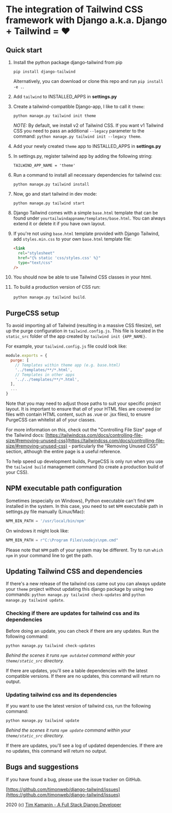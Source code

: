 # The integration of Tailwind CSS framework with Django a.k.a. Django + Tailwind = ❤

## Quick start

1. Install the python package django-tailwind from pip

   `pip install django-tailwind`

   Alternatively, you can download or clone this repo and run `pip install -e .`.

2. Add `tailwind` to INSTALLED_APPS in **settings.py**

3. Create a tailwind-compatible Django-app, I like to call it `theme`:

   `python manage.py tailwind init theme`
   
   *NOTE:* By default, we install v2 of Tailwind CSS. If you want v1 Tailwind CSS you need to pass an additional `--legacy` parameter to the command:
   `python manage.py tailwind init --legacy theme`.

4. Add your newly created `theme` app to INSTALLED_APPS in **settings.py**

5. In settings.py, register tailwind app by adding the following string:

   `TAILWIND_APP_NAME = 'theme'`

6. Run a command to install all necessary dependencies for tailwind css:

   `python manage.py tailwind install`

7. Now, go and start tailwind in dev mode:

   `python manage.py tailwind start`

8. Django Tailwind comes with a simple `base.html` template that can be found under
   `yourtailwindappname/templates/base.html`. You can always extend it or delete it if you
   have own layout.

9. If you're not using `base.html` template provided with Django Tailwind, add `styles.min.css` to your own `base.html` template file:

   ```html
   <link
     rel="stylesheet"
     href="{% static 'css/styles.css' %}"
     type="text/css"
   />
   ```

10) You should now be able to use Tailwind CSS classes in your html.

11) To build a production version of CSS run:

    `python manage.py tailwind build`.

## PurgeCSS setup

To avoid importing all of Tailwind (resulting in a massive CSS filesize), set up the purge configuration in `tailwind.config.js`.
This file is located in the `static_src` folder of the app created by `tailwind init {APP_NAME}`.

For example, your `tailwind.config.js` file could look like:

```js
module.exports = {
  purge: [
    // Templates within theme app (e.g. base.html)
    '../templates/**/*.html',
    // Templates in other apps
    '../../templates/**/*.html',
  ],
  ...
}
```

Note that you may need to adjust those paths to suit your specific project layout. It is important to ensure that _all_ of your HTML files are covered (or files with contain HTML content, such as .vue or .jsx files), to enusre PurgeCSS can whitelist all of your classes.

For more information on this, check out the "Controlling File Size" page of the Tailwind docs: [https://tailwindcss.com/docs/controlling-file-size/#removing-unused-css](https://tailwindcss.com/docs/controlling-file-size/#removing-unused-css) - particularly the "Removing Unused CSS" section, although the entire page is a useful reference.

To help speed up development builds, PurgeCSS is only run when you use the `tailwind build` management command (to create a production build of your CSS).

## NPM executable path configuration

Sometimes (especially on Windows), Python executable can't find `NPM` installed in the system.
In this case, you need to set `NPM` executable path in settings.py file manually (Linux/Mac):

```python
NPM_BIN_PATH = '/usr/local/bin/npm'
```

On windows it might look like:

```python
NPM_BIN_PATH = r"C:\Program Files\nodejs\npm.cmd"
```

Please note that `NPM` path of your system may be different. Try to run `which npm` in your
command line to get the path.

## Updating Tailwind CSS and dependencies

If there's a new release of the tailwind css came out you can always update your `theme` project
without updating this django package by using two commands: `python manage.py tailwind check-updates` and
`python manage.py tailwind update`.

### Checking if there are updates for tailwind css and its dependencies

Before doing an update, you can check if there are any updates. Run the following command:
```
python manage.py tailwind check-updates
```
*Behind the scenes it runs `npm outdated` command within your `theme/static_src` directory.*

If there are updates, you'll see a table dependencies with the latest compatible versions.
If there are no updates, this command will return no output.

### Updating tailwind css and its dependencies

If you want to use the latest version of tailwind css, run the following command:

```
python manage.py tailwind update
```
*Behind the scenes it runs `npm update` command within your `theme/static_src` directory.*

If there are updates, you'll see a log of updated dependencies.
If there are no updates, this command will return no output.

## Bugs and suggestions

If you have found a bug, please use the issue tracker on GitHub.

[https://github.com/timonweb/django-tailwind/issues](https://github.com/timonweb/django-tailwind/issues)

2020 (c) [Tim Kamanin - A Full Stack Django Developer](https://timonweb.com)
